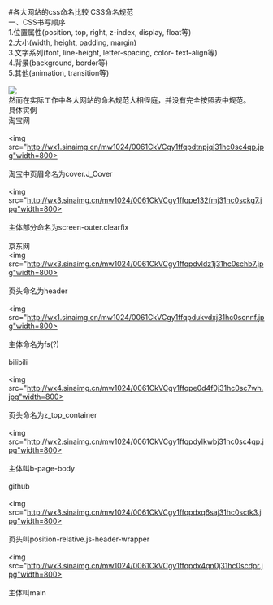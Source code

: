 #各大网站的css命名比较
CSS命名规范
<br>一、CSS书写顺序
<br>1.位置属性(position, top, right, z-index, display, float等)
<br>2.大小(width, height, padding, margin)
<br>3.文字系列(font, line-height, letter-spacing, color- text-align等)
<br>4.背景(background, border等)
<br>5.其他(animation, transition等)
<br>
<br>
![](http://wx4.sinaimg.cn/mw690/005Zwfezgy1ffqpfqiu9mj30iw2mhtim.jpg)<br>然而在实际工作中各大网站的命名规范大相径庭，并没有完全按照表中规范。<br>
具体实例<br>淘宝网<br><br><img src="http://wx1.sinaimg.cn/mw1024/0061CkVCgy1ffqpdtnpjqj31hc0sc4qp.jpg"width=800><br><br>淘宝中页眉命名为cover.J_Cover<br><br><img src="http://wx3.sinaimg.cn/mw1024/0061CkVCgy1ffqpe132fmj31hc0sckg7.jpg"width=800><br><br>主体部分命名为screen-outer.clearfix<br><br>京东网<br><img src="http://wx3.sinaimg.cn/mw1024/0061CkVCgy1ffqpdvldz1j31hc0schb7.jpg"width=800><br><br>页头命名为header<br><br><img src="http://wx1.sinaimg.cn/mw1024/0061CkVCgy1ffqpdukvdxj31hc0scnnf.jpg"width=800><br><br>主体命名为fs(?)<br><br>bilibili<br><br><img src="http://wx4.sinaimg.cn/mw1024/0061CkVCgy1ffqpe0d4f0j31hc0sc7wh.jpg"width=800><br><br>页头命名为z_top_container<br><br><img src="http://wx2.sinaimg.cn/mw1024/0061CkVCgy1ffqpdylkwbj31hc0sc4qp.jpg"width=800><br><br>主体叫b-page-body<br><br>github<br><br><img src="http://wx3.sinaimg.cn/mw1024/0061CkVCgy1ffqpdxq6saj31hc0sctk3.jpg"width=800><br><br>页头叫position-relative.js-header-wrapper<br><br><img src="http://wx3.sinaimg.cn/mw1024/0061CkVCgy1ffqpdx4qn0j31hc0scdpr.jpg"width=800><br><br>主体叫main